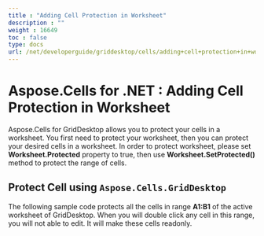 ```yaml
---
title : "Adding Cell Protection in Worksheet" 
description : "" 
weight : 16649 
toc : false
type: docs
url: /net/developerguide/griddesktop/cells/adding+cell+protection+in+worksheet/
---
```


# Aspose.Cells for .NET : Adding Cell Protection in Worksheet


Aspose.Cells for GridDesktop allows you to protect your cells in a worksheet. You first need to protect your worksheet, then you can protect your desired cells in a worksheet. In order to protect worksheet, please set **Worksheet.Protected** property to true, then use **Worksheet.SetProtected()** method to protect the range of cells.

## Protect Cell using `Aspose.Cells.GridDesktop`

The following sample code protects all the cells in range **A1:B1** of the active worksheet of GridDesktop. When you will double click any cell in this range, you will not able to edit. It will make these cells readonly.

